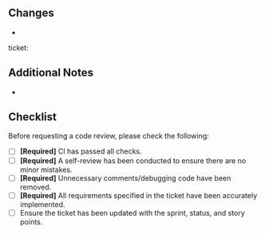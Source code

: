 ## Changes
- 

ticket: 

## Additional Notes
- 

## Checklist
Before requesting a code review, please check the following:
- [ ] **[Required]** CI has passed all checks.
- [ ] **[Required]** A self-review has been conducted to ensure there are no minor mistakes.
- [ ] **[Required]** Unnecessary comments/debugging code have been removed.
- [ ] **[Required]** All requirements specified in the ticket have been accurately implemented.
- [ ] Ensure the ticket has been updated with the sprint, status, and story points.
